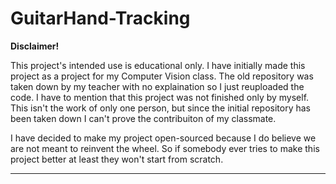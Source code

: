 # GuitarHand-Tracking

**Disclaimer!**

This project's intended use is educational only. I have initially made this project as a project for my Computer Vision class. The old repository was taken down by my teacher with no explaination so I just reuploaded the code.
I have to mention that this project was not finished only by myself. This isn't the work of only one person, but since the initial repository has been taken down I can't prove the contribuiton of my classmate.

I have decided to make my project open-sourced because I do believe we are not meant to reinvent the wheel. So if somebody ever tries to make this project better at least they won't start from scratch.

---

#